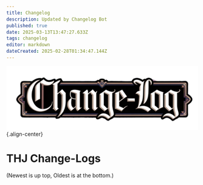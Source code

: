 ```yaml
---
title: Changelog
description: Updated by Changelog Bot
published: true
date: 2025-03-13T13:47:27.633Z
tags: changelog
editor: markdown
dateCreated: 2025-02-28T01:34:47.144Z
---
```


![change-logs.webp](/change-logs.webp){.align-center}
# THJ Change-Logs
(Newest is up top, Oldest is at the bottom.)
